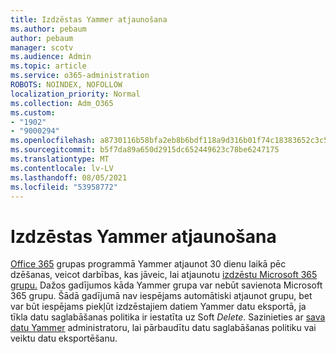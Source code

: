 ```yaml
---
title: Izdzēstas Yammer atjaunošana
ms.author: pebaum
author: pebaum
manager: scotv
ms.audience: Admin
ms.topic: article
ms.service: o365-administration
ROBOTS: NOINDEX, NOFOLLOW
localization_priority: Normal
ms.collection: Adm_O365
ms.custom:
- "1902"
- "9000294"
ms.openlocfilehash: a8730116b58bfa2eb8b6bdf118a9d316b01f74c18383652c3c58bda5be15a7b4
ms.sourcegitcommit: b5f7da89a650d2915dc652449623c78be6247175
ms.translationtype: MT
ms.contentlocale: lv-LV
ms.lasthandoff: 08/05/2021
ms.locfileid: "53958772"
---
```

# <a name="restore-a-deleted-yammer-group"></a>Izdzēstas Yammer atjaunošana

[Office 365](https://docs.microsoft.com/yammer/manage-yammer-groups/yammer-and-office-365-groups) grupas programmā Yammer atjaunot 30 dienu laikā pēc dzēšanas, veicot darbības, kas jāveic, lai atjaunotu [izdzēstu Microsoft 365 grupu.](https://docs.microsoft.com/microsoft-365/admin/create-groups/restore-deleted-group)
Dažos gadījumos kāda Yammer grupa var nebūt savienota Microsoft 365 grupu. Šādā gadījumā nav iespējams automātiski atjaunot grupu, bet var būt iespējams piekļūt izdzēstajiem datiem Yammer [](https://docs.microsoft.com/yammer/manage-security-and-compliance/export-yammer-enterprise-data) datu eksportā, ja tīkla datu saglabāšanas politika ir iestatīta uz Soft *Delete*. [](https://docs.microsoft.com/yammer/manage-security-and-compliance/manage-data-compliance) Sazinieties ar [sava datu Yammer](https://docs.microsoft.com/yammer/manage-yammer-users/manage-yammer-admins) administratoru, lai pārbaudītu datu saglabāšanas politiku vai veiktu datu eksportēšanu.
